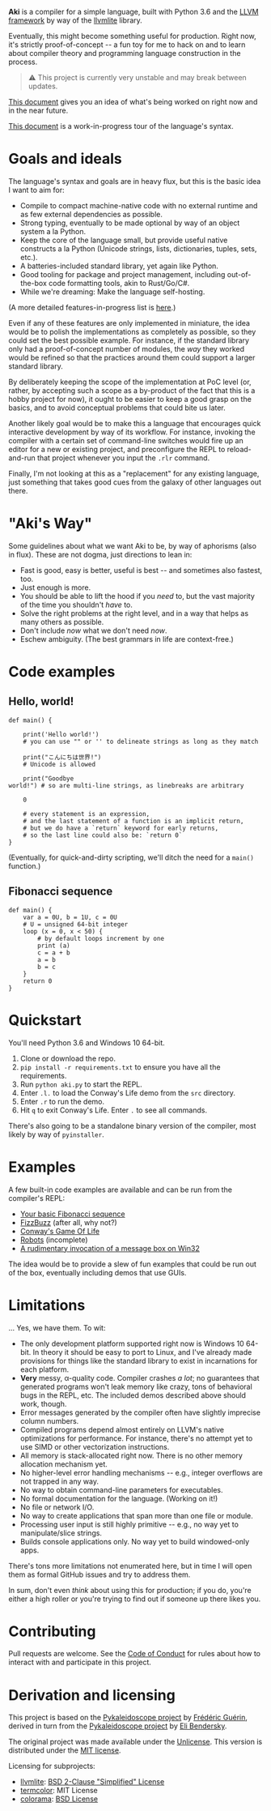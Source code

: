 **Aki** is a compiler for a simple language, built with Python 3.6 and the [LLVM framework](https://www.llvm.org) by way of the [llvmlite](http://llvmlite.pydata.org/en/latest/) library.

Eventually, this might become something useful for production. Right now, it's strictly proof-of-concept -- a fun toy for me to hack on and to learn about compiler theory and programming language construction in the process.

> ⚠ This project is currently very unstable and may break between updates.

[This document](whats-next.md) gives you an idea of what's being worked on right now and in the near future.

[This document](language.md) is a work-in-progress tour of the language's syntax.

# Goals and ideals

The language's syntax and goals are in heavy flux, but this is the basic idea I want to aim for:

* Compile to compact machine-native code with no external runtime and as few external dependencies as possible.
* Strong typing, eventually to be made optional by way of an object system a la Python.
* Keep the core of the language small, but provide useful native constructs a la Python (Unicode strings, lists, dictionaries, tuples, sets, etc.).
* A batteries-included standard library, yet again like Python.
* Good tooling for package and project management, including out-of-the-box code formatting tools, akin to Rust/Go/C#.
* While we're dreaming: Make the language self-hosting.

(A more detailed features-in-progress list is [here](mvp.md).)

Even if any of these features are only implemented in miniature, the idea would be to polish the implementations as completely as possible, so they could set the best possible example. For instance, if the standard library only had a proof-of-concept number of modules, the *way* they worked would be refined so that the practices around them could support a larger standard library.

By deliberately keeping the scope of the implementation at PoC level (or, rather, by accepting such a scope as a by-product of the fact that this is a hobby project for now), it ought to be easier to keep a good grasp on the basics, and to avoid conceptual problems that could bite us later.

Another likely goal would be to make this a language that encourages quick interactive development by way of its workflow. For instance, invoking the compiler with a certain set of command-line switches would fire up an editor for a new or existing project, and preconfigure the REPL to reload-and-run that project whenever you input the `.rlr` command.

Finally, I'm not looking at this as a "replacement" for any existing language, just something that takes good cues from the galaxy of other languages out there.

# "Aki's Way"

Some guidelines about what we want Aki to be, by way of aphorisms (also in flux). These are not dogma, just directions to lean in:

* Fast is good, easy is better, useful is best -- and sometimes also fastest, too.
* Just enough is more.
* You should be able to lift the hood if you *need* to, but the vast majority of the time you shouldn't *have* to.
* Solve the right problems at the right level, and in a way that helps as many others as possible.
* Don't include *now* what we don't need *now*.
* Eschew ambiguity. (The best grammars in life are context-free.)

# Code examples

## Hello, world!

```
def main() {
    
    print('Hello world!')
    # you can use "" or '' to delineate strings as long as they match

    print("こんにちは世界!")
    # Unicode is allowed

    print("Goodbye
world!") # so are multi-line strings, as linebreaks are arbitrary

    0

    # every statement is an expression,
    # and the last statement of a function is an implicit return,
    # but we do have a `return` keyword for early returns,
    # so the last line could also be: `return 0`
}
```

(Eventually, for quick-and-dirty scripting, we'll ditch the need for a `main()` function.)

## Fibonacci sequence

```
def main() {
    var a = 0U, b = 1U, c = 0U
    # U = unsigned 64-bit integer
    loop (x = 0, x < 50) {
        # by default loops increment by one
        print (a)
        c = a + b
        a = b
        b = c
    }
    return 0
}
```

# Quickstart

You'll need Python 3.6 and Windows 10 64-bit.

1. Clone or download the repo.
2. `pip install -r requirements.txt` to ensure you have all the requirements.
2. Run `python aki.py` to start the REPL.
3. Enter `.l.` to load the Conway's Life demo from the `src` directory.
4. Enter `.r` to run the demo.
5. Hit `q` to exit Conway's Life. Enter `.` to see all commands.

There's also going to be a standalone binary version of the compiler, most likely by way of `pyinstaller`.

# Examples

A few built-in code examples are available and can be run from the compiler's REPL:

* [Your basic Fibonacci sequence](src/fib.aki)
* [FizzBuzz](src/fb.aki) (after all, why not?)
* [Conway's Game Of Life](src/l.aki)
* [Robots](src/robots.aki) (incomplete)
* [A rudimentary invocation of a message box on Win32](src/msg.aki)

The idea would be to provide a slew of fun examples that could be run out of the box, eventually including demos that use GUIs.

# Limitations

... Yes, we have them. To wit:

* The only development platform supported right now is Windows 10 64-bit. In theory it should be easy to port to Linux, and I've already made provisions for things like the standard library to exist in incarnations for each platform.
* **Very** messy, α-quality code. Compiler crashes *a lot*; no guarantees that generated programs won't leak memory like crazy, tons of behavioral bugs in the REPL, etc. The included demos described above should work, though.
* Error messages generated by the compiler often have slightly imprecise column numbers.
* Compiled programs depend almost entirely on LLVM's native optimizations for performance. For instance, there's no attempt yet to use SIMD or other vectorization instructions.
* All memory is stack-allocated right now. There is no other memory allocation mechanism yet.
* No higher-level error handling mechanisms -- e.g., integer overflows are not trapped in any way.
* No way to obtain command-line parameters for executables.
* No formal documentation for the language. (Working on it!)
* No file or network I/O.
* No way to create applications that span more than one file or module.
* Processing user input is still highly primitive -- e.g., no way yet to manipulate/slice strings.
* Builds console applications only. No way yet to build windowed-only apps.

There's tons more limitations not enumerated here, but in time I will open them as formal GitHub issues and try to address them.

In sum, don't even *think* about using this for production; if you do, you're either a high roller or you're trying to find out if someone up there likes you.

# Contributing

Pull requests are welcome. See the [Code of Conduct](code-of-conduct.md) for rules about how to interact with and participate in this project.

# Derivation and licensing

This project is based on the 
[Pykaleidoscope project](https://github.com/frederickjeanguerin/pykaleidoscope) by [Frédéric Guérin](https://github.com/frederickjeanguerin), 
derived in turn from the [Pykaleidoscope project](https://github.com/eliben/pykaleidoscope) by [Eli Bendersky](https://github.com/eliben).

The original project was made available under the [Unlicense](https://github.com/eliben/pykaleidoscope/blob/master/LICENSE). This version is distributed under the [MIT license](LICENSE.TXT).

Licensing for subprojects:

* [llvmlite](http://llvmlite.pydata.org/en/latest/): [BSD 2-Clause "Simplified" License](https://github.com/numba/llvmlite/blob/master/LICENSE)
* [termcolor](https://pypi.org/project/termcolor/): MIT License
* [colorama](https://pypi.org/project/colorama/): [BSD License](https://github.com/tartley/colorama/blob/master/LICENSE.txt)


